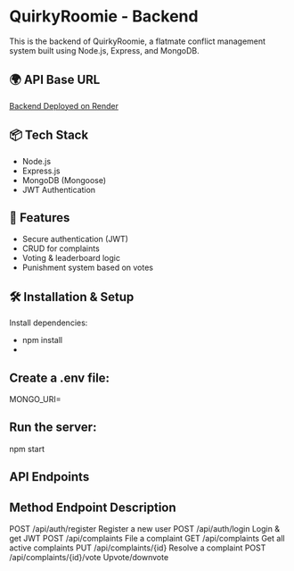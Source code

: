 # QuirkyRoomie - Backend

This is the backend of QuirkyRoomie, a flatmate conflict management system built using Node.js, Express, and MongoDB.

## 🌍 API Base URL
[Backend Deployed on Render](https://quirkyroomie-backend.onrender.com)

## 📦 Tech Stack
- Node.js
- Express.js
- MongoDB (Mongoose)
- JWT Authentication

## 📑 Features
- Secure authentication (JWT)
- CRUD for complaints
- Voting & leaderboard logic
- Punishment system based on votes

## 🛠️ Installation & Setup
Install dependencies:
- npm install
- 
## Create a .env file:
MONGO_URI=<your-mongodb-connection-string>

## Run the server:
npm start

## API Endpoints
## Method	Endpoint	Description
POST	/api/auth/register	       Register a new user
POST	/api/auth/login	           Login & get JWT
POST	/api/complaints	           File a complaint
GET	/api/complaints	             Get all active complaints
PUT	/api/complaints/{id}	       Resolve a complaint
POST	/api/complaints/{id}/vote	 Upvote/downvote
